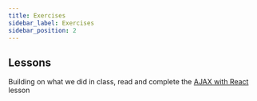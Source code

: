 ```yaml
---
title: Exercises
sidebar_label: Exercises
sidebar_position: 2
---
```


## Lessons

Building on what we did in class, read and complete the [AJAX with React](/docs/lessons/ui-frameworks/react/ajax-with-react/) lesson
